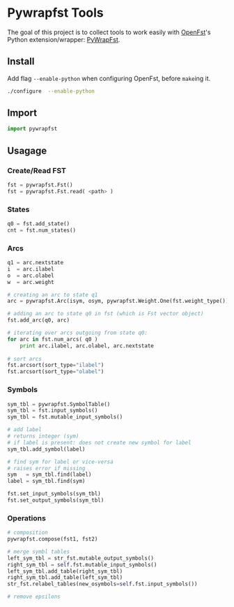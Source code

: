 # Pywrapfst Tools

The goal of this project is to collect tools to work easily with [OpenFst](www.openfst.org)'s Python extension/wrapper: [PyWrapFst](http://www.openfst.org/twiki/bin/view/FST/PythonExtension).

## Install ##
Add flag ```--enable-python``` when configuring OpenFst, before ```make```ing it.
```bash
./configure  --enable-python
```

## Import ##
```Python
import pywrapfst
```
## Usagage ##

### Create/Read FST ###
```Python
fst = pywrapfst.Fst()
fst = pywrapfst.Fst.read( <path> )
```

### States ###
```Python
q0 = fst.add_state()
cnt = fst.num_states()

```

### Arcs ###
```Python
q1 = arc.nextstate
i  = arc.ilabel
o  = arc.olabel
w  = arc.weight

# creating an arc to state q1
arc = pywrapfst.Arc(isym, osym, pywrapfst.Weight.One(fst.weight_type()), q1))

# adding an arc to state q0 in fst (which is Fst vector object)
fst.add_arc(q0, arc)

# iterating over arcs outgoing from state q0:
for arc in fst.num_arcs( q0 )
    print arc.ilabel, arc.olabel, arc.nextstate
    
# sort arcs
fst.arcsort(sort_type="ilabel")
fst.arcsort(sort_type="olabel") 
```

### Symbols ###
```Python
sym_tbl = pywrapfst.SymbolTable()
sym_tbl = fst.input_symbols()
sym_tbl = fst.mutable_input_symbols()

# add label
# returns integer (sym)
# if label is present: does not create new symbol for label
sym_tbl.add_symbol(label)

# find sym for label or vice-versa
# raises error if missing
sym   = sym_tbl.find(label)
label = sym_tbl.find(sym)

fst.set_input_symbols(sym_tbl)
fst.set_output_symbols(sym_tbl)
```

### Operations ###

```Python
# composition
pywrapfst.compose(fst1, fst2)

# merge symbl tables
left_sym_tbl = str_fst.mutable_output_symbols()
right_sym_tbl = self.fst.mutable_input_symbols()
left_sym_tbl.add_table(right_sym_tbl)
right_sym_tbl.add_table(left_sym_tbl)
str_fst.relabel_tables(new_osymbols=self.fst.input_symbols())    

# remove epsilons
```

